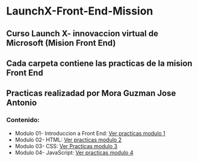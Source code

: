# LaunchX-Front-End-Mission 
## Curso Launch X- innovaccion virtual de Microsoft (Mision Front End)
## Cada carpeta contiene las practicas de la mision Front End
## Practicas realizadad por Mora Guzman Jose Antonio
### Contenido: 
* Modulo 01- Introduccion a Front End: [Ver practicas modulo 1](https://github.com/JAntonioMoraG/LaunchX-Front-End-Mission/tree/main/01-Intro)
* Modulo 02- HTML: [Ver practicas modulo 2](https://github.com/JAntonioMoraG/LaunchX-Front-End-Mission/tree/main/02-HTML)
* Modulo 03- CSS: [Ver Practicas modulo 3](https://github.com/JAntonioMoraG/LaunchX-Front-End-Mission/tree/main/03-CSS)
* Modulo 04- JavaScript: [Ver practicas modulo 4](https://github.com/JAntonioMoraG/LaunchX-Front-End-Mission/tree/main/04-JS)
